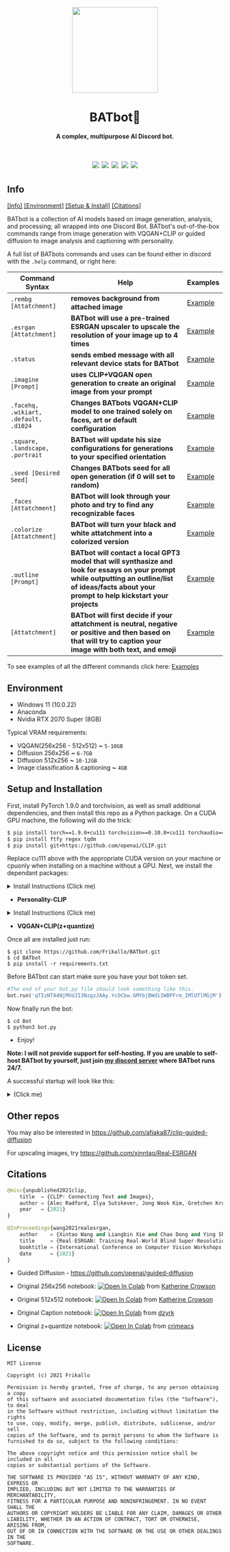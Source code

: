<h2 align="center">
  <img src="https://cdn.discordapp.com/attachments/882342184924348478/923980750615904296/image-modified.png" height='200px' width='200px'>
</h2>

<h1 align="center">BATbot🦇</h1>
<h4 align="center">A complex, multipurpose AI Discord bot.</h4>

<h1 align="center">
  <img src="https://img.shields.io/badge/stage-development-yellow.svg" />
  <img src="https://img.shields.io/lgtm/alerts/g/Frikallo/BATbot.svg?logo=lgtm&logoWidth=18)">
  <img src="https://img.shields.io/codeclimate/maintainability-percentage/Frikallo/BATbot?logo=codeclimate&color=pine">
  <img src="https://img.shields.io/codeclimate/maintainability/Frikallo/BATbot?label=code%20quality&logo=codeclimate&color=pine">
  <img src="https://github.com/frikallo/batbot/actions/workflows/main.yml/badge.svg">
</h1>

## Info
[[Info]](https://github.com/Frikallo/BATbot#info) [[Environment]](https://github.com/Frikallo/BATbot#environment) [[Setup & Install]](https://github.com/Frikallo/BATbot#setup-and-installation) [[Citations]](https://github.com/Frikallo/BATbot#other-repos)

BATbot is a collection of AI models based on image generation, analysis, and processing; all wrapped into one Discord Bot. BATbot's out-of-the-box commands range from image generation with VQGAN+CLIP or guided diffusion to image analysis and captioning with personality.

A full list of BATbots commands and uses can be found either in discord with the ```.help``` command, or right here:

|Command Syntax|Help|Examples|
|---|---|---
|`.rembg [Attatchment]`|**removes background from attached image**|[Example](https://github.com/Frikallo/BATbot/tree/main/Bot/Examples/.rembg)
|`.esrgan [Attatchment]`|**BATbot will use a pre-trained ESRGAN upscaler to upscale the resolution of your image up to 4 times**|[Example](https://github.com/Frikallo/BATbot/tree/main/Bot/Examples/.esrgan)
|`.status`|**sends embed message with all relevant device stats for BATbot**|[Example](https://github.com/Frikallo/BATbot/tree/main/Bot/Examples/.status)
|`.imagine [Prompt]`|**uses CLIP+VQGAN open generation to create an original image from your prompt**|[Example](https://github.com/Frikallo/BATbot/tree/main/Bot/Examples/.imagine)
|`.facehq, .wikiart, .default, .d1024`|**Changes BATbots VQGAN+CLIP model to one trained solely on faces, art or default configuration**|[Example](https://github.com/Frikallo/BATbot/tree/main/Bot/Examples/.facehq%2C%20.wikiart%2C%20.default%2C%20.d1024)
|`.square, .landscape, .portrait`|**BATbot will update his size configurations for generations to your specified orientation**|[Example](https://github.com/Frikallo/BATbot/tree/main/Bot/Examples/.square%2C%20.landscape%2C%20.portrait)
|`.seed [Desired Seed]`|**Changes BATbots seed for all open generation (if 0 will set to random)**|[Example](https://github.com/Frikallo/BATbot/tree/main/Bot/Examples/.seed)
|`.faces [Attatchment]`|**BATbot will look through your photo and try to find any recognizable faces**|[Example](https://github.com/Frikallo/BATbot/tree/main/Bot/Examples/.faces)
|`.colorize [Attatchment]`|**BATbot will turn your black and white attatchment into a colorized version**|[Example](https://github.com/Frikallo/BATbot/tree/main/Bot/Examples/.colorize)
|`.outline [Prompt]`|**BATbot will contact a local GPT3 model that will synthasize and look for essays on your prompt while outputting an outline/list of ideas/facts about your prompt to help kickstart your projects**|[Example](https://github.com/Frikallo/BATbot/tree/main/Bot/Examples/.outline)
|`[Attatchment]`|**BATbot will first decide if your attatchment is neutral, negative or positive and then based on that will try to caption your image with both text, and emoji**|[Example](https://github.com/Frikallo/BATbot/tree/main/Bot/Examples/CLIPCaption)

To see examples of all the different commands click here: [Examples](https://github.com/Frikallo/BATbot/tree/main/Bot/Examples)


## Environment
* Windows 11 (10.0.22)
* Anaconda
* Nvidia RTX 2070 Super (8GB)

Typical VRAM requirements:

* VQGAN(256x256 - 512x512) **~** `5-10GB`
* Diffusion 256x256 **~** `6-7GB`
* Diffusion 512x256 **~** `10-12GB`
* Image classification & captioning **~** `4GB`

## Setup and Installation

First, install PyTorch 1.9.0 and torchvision, as well as small additional dependencies, and then install this repo as a Python package. On a CUDA GPU machine, the following will do the trick:
```bash
$ pip install torch==1.9.0+cu111 torchvision==0.10.0+cu111 torchaudio==0.9.0 -f https://download.pytorch.org/whl/torch_stable.html
$ pip install ftfy regex tqdm
$ pip install git+https://github.com/openai/CLIP.git
```
Replace cu111 above with the appropriate CUDA version on your machine or cpuonly when installing on a machine without a GPU. Next, we install the dependant packages:

<details>
  <summary>Install Instructions (Click me)</summary>
  <!-- have to be followed by an empty line! -->
  
```bash
$ git clone https://github.com/dzryk/cliptalk.git
$ cd cliptalk/
$ git clone https://github.com/dzryk/clip-grams.git
$ git clone https://github.com/openai/CLIP
$ pip install ftfy
$ pip install transformers
$ pip install autofaiss
$ pip install wandb
$ pip install webdataset
$ pip install git+https://github.com/PyTorchLightning/pytorch-lightning
$ curl -OL 'https://drive.google.com/uc?id=1fhWspkaOJ31JS91sJ-85y1P597dIfavJ'
$ curl -OL 'https://drive.google.com/uc?id=1PJcBni9lCRroFqnQBfOJOg9gVC5urq2H'
$ curl -OL 'https://drive.google.com/uc?id=13Xtf7SYplE4n5Q-aGlf954m6dN-qsgjW'
$ curl -OL 'https://drive.google.com/uc?id=1xyjhZMbzyI-qVz-plsxDOXdqWyrKbmyS'
$ curl -OL 'https://drive.google.com/uc?id=1peB-l-CWtwx0NKAIeAcwsnisjocc--66'
$ mkdir checkpoints
$ mkdir unigrams
$ mkdir bigrams
$ mkdir artstyles
$ mkdir emotions
$ unzip ./model.zip -d checkpoints #make sure the unzipped "model" Folder goes in ./BATbot/Bot/checkpoints 
$ unzip ./unigrams.zip -d unigrams #make sure the unzipped "unigrams" Folder goes in ./BATbot/Bot/unigrams 
$ unzip ./bigrams.zip -d bigrams #make sure the unzipped "bigrams" Folder goes in ./BATbot/Bot/bigrams 
$ unzip ./artstyles.zip -d artstyles #make sure the unzipped "artstyles" Folder goes in ./BATbot/Bot/artstyles 
$ unzip ./emotions.zip -d emotions #make sure the unzipped "emotions" Folder goes in ./BATbot/Bot/emotions 
```
</details>

* **Personality-CLIP**
<details>
  <summary>Install Instructions (Click me)</summary>
  <!-- have to be followed by an empty line! -->

```bash
$ git clone https://github.com/openai/CLIP
$ git clone https://github.com/CompVis/taming-transformers.git
$ pip install ftfy regex tqdm omegaconf pytorch-lightning
$ pip install kornia
$ pip install imageio-ffmpeg   
$ pip install einops          
$ mkdir steps
#place all of the following model files in ./BATbot/Bot
$ curl -L -o vqgan_imagenet_f16_1024.yaml -C - 'http://mirror.io.community/blob/vqgan/vqgan_imagenet_f16_1024.yaml' #ImageNet 1024
$ curl -L -o vqgan_imagenet_f16_1024.ckpt -C - 'http://mirror.io.community/blob/vqgan/vqgan_imagenet_f16_1024.ckpt'  #ImageNet 1024
$ curl -L -o vqgan_imagenet_f16_16384.yaml -C - 'https://heibox.uni-heidelberg.de/d/a7530b09fed84f80a887/files/?p=%2Fconfigs%2Fmodel.yaml&dl=1' #ImageNet 16384
$ curl -L -o vqgan_imagenet_f16_16384.ckpt -C - 'https://heibox.uni-heidelberg.de/d/a7530b09fed84f80a887/files/?p=%2Fckpts%2Flast.ckpt&dl=1' #ImageNet 16384
$ curl -L -o faceshq.yaml -C - 'https://drive.google.com/uc?export=download&id=1fHwGx_hnBtC8nsq7hesJvs-Klv-P0gzT' #FacesHQ
$ curl -L -o faceshq.ckpt -C - 'https://app.koofr.net/content/links/a04deec9-0c59-4673-8b37-3d696fe63a5d/files/get/last.ckpt?path=%2F2020-11-13T21-41-45_faceshq_transformer%2Fcheckpoints%2Flast.ckpt' #FacesHQ
$ curl -L -o wikiart_16384.yaml -C - 'http://mirror.io.community/blob/vqgan/wikiart_16384.yaml' #WikiArt 16384
$ curl -L -o wikiart_16384.ckpt -C - 'http://mirror.io.community/blob/vqgan/wikiart_16384.ckpt' #WikiArt 16384
```
</details>

* **VQGAN+CLIP(z+quantize)**

Once all are installed just run:
```
$ git clone https://github.com/Frikallo/BATbot.git
$ cd BATbot 
$ pip install -r requirements.txt
```
Before BATbot can start make sure you have your bot token set.
```python
#The end of your bot.py file should look something like this.
bot.run('qTIzNTA4NjMhUJI3NzgzJAAy.YcOCbw.GMYbjBWdiIWBPFrm_IMlUTlMGjM') #Your Token Here
```
Now finally run the bot:
```
$ cd Bot
$ python3 bot.py
```
* Enjoy!

**Note: I will not provide support for self-hosting. If you are unable to self-host BATbot by yourself, just join [my discord server](https://discord.gg/KyU9tFN7gy) where BATbot runs 24/7.**

A successful startup will look like this:
<details>
  <summary>(Click me)</summary>
  <!-- have to be followed by an empty line! -->

  <h1 align="center">
  <img src="https://cdn.discordapp.com/attachments/924037023315165254/930992116056858704/Screenshot_2022-01-12_170940.png">
  </h1>
</details>


## Other repos

You may also be interested in <https://github.com/afiaka87/clip-guided-diffusion>

For upscaling images, try <https://github.com/xinntao/Real-ESRGAN>

## Citations

```python
@misc{unpublished2021clip,
    title  = {CLIP: Connecting Text and Images},
    author = {Alec Radford, Ilya Sutskever, Jong Wook Kim, Gretchen Krueger, Sandhini Agarwal},
    year   = {2021}
}

@InProceedings{wang2021realesrgan,
    author    = {Xintao Wang and Liangbin Xie and Chao Dong and Ying Shan},
    title     = {Real-ESRGAN: Training Real-World Blind Super-Resolution with Pure Synthetic Data},
    booktitle = {International Conference on Computer Vision Workshops (ICCVW)},
    date      = {2021}
}
```
* Guided Diffusion - <https://github.com/openai/guided-diffusion>


* Original 256x256 notebook: [![Open In Colab][colab-badge]][colab-notebook1] from [Katherine Crowson](https://github.com/crowsonkb)

[colab-notebook1]: <https://colab.research.google.com/drive/12a_Wrfi2_gwwAuN3VvMTwVMz9TfqctNj#scrollTo=X5gODNAMEUCR>
[colab-badge]: <https://colab.research.google.com/assets/colab-badge.svg>
* Original 512x512 notebook: [![Open In Colab][colab-badge]][colab-notebook2] from [Katherine Crowson](https://github.com/crowsonkb)

[colab-notebook2]: <https://colab.research.google.com/drive/1QBsaDAZv8np29FPbvjffbE1eytoJcsgA#scrollTo=VnQjGugaDZPJ>
[colab-badge]: <https://colab.research.google.com/assets/colab-badge.svg>

* Original Caption notebook: [![Open In Colab][colab-badge]][colab-notebook3] from [dzyrk](https://github.com/dzryk)

[colab-notebook3]: <https://colab.research.google.com/drive/171GirNbCVc-ScyBynI3Uy2fgYcmW3BB>
[colab-badge]: <https://colab.research.google.com/assets/colab-badge.svg>

* Original z+quantize notebook: [![Open In Colab][colab-badge]][colab-notebook3] from [crimeacs](https://github.com/crimeacs)

[colab-notebook3]: <https://colab.research.google.com/drive/1ZAus_gn2RhTZWzOWUpPERNC0Q8OhZRTZ>
[colab-badge]: <https://colab.research.google.com/assets/colab-badge.svg>
## License
```
MIT License

Copyright (c) 2021 Frikallo

Permission is hereby granted, free of charge, to any person obtaining a copy
of this software and associated documentation files (the "Software"), to deal
in the Software without restriction, including without limitation the rights
to use, copy, modify, merge, publish, distribute, sublicense, and/or sell
copies of the Software, and to permit persons to whom the Software is
furnished to do so, subject to the following conditions:

The above copyright notice and this permission notice shall be included in all
copies or substantial portions of the Software.

THE SOFTWARE IS PROVIDED "AS IS", WITHOUT WARRANTY OF ANY KIND, EXPRESS OR
IMPLIED, INCLUDING BUT NOT LIMITED TO THE WARRANTIES OF MERCHANTABILITY,
FITNESS FOR A PARTICULAR PURPOSE AND NONINFRINGEMENT. IN NO EVENT SHALL THE
AUTHORS OR COPYRIGHT HOLDERS BE LIABLE FOR ANY CLAIM, DAMAGES OR OTHER
LIABILITY, WHETHER IN AN ACTION OF CONTRACT, TORT OR OTHERWISE, ARISING FROM,
OUT OF OR IN CONNECTION WITH THE SOFTWARE OR THE USE OR OTHER DEALINGS IN THE
SOFTWARE.
```
